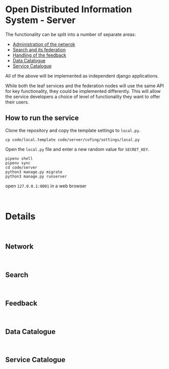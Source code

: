 # Open Distributed Information System - Server

The functionality can be split into a number of separate areas: 
* [Administration of the netwrok](#network)
* [Search and its federation](#search)
* [Handling of the feedback](#feedback) 
* [Data Catalogue](#data-catalogue)
* [Service Catalogue](#service-catalogue)

All of the above will be implemented as independent django applications.

While both the leaf services and the federation nodes will use the same API for 
key functionality, they could be implemented differently. 
This will allow the service developers a choice of level of functionality 
they want to offer their users. 

## How to run the service

Clone the repository and copy the template settings to `local.py`. 

```shell
cp code/local.template code/server/cofing/settings/local.py
```

Open the `local.py` file and enter a new random value for `SECRET_KEY`. 

```shell
pipenv shell
pipenv sync
cd code/server
python3 manage.py migrate
python3 manage.py runserver
```

open `127.0.0.1:8001` in a web browser


&nbsp;
# Details

&nbsp;
## Network

&nbsp;
## Search

&nbsp;
## Feedback

&nbsp;
## Data Catalogue

&nbsp;
## Service Catalogue